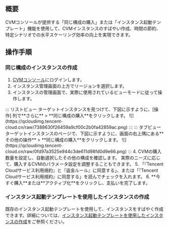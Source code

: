 ## 概要
CVMコンソールが提供する「同じ構成の購入」または「インスタンス起動テンプレート」機能を使用して、CVMインスタンスのすばやい作成、時間の節約、特定シナリオでの水平スケーリング効率の向上を実現できます。


## 操作手順

### 同じ構成のインスタンスの作成
1. [CVMコンソール](https://console.cloud.tencent.com/cvm/instance/index?rid=19)にログインします。
2. インスタンス管理画面の上方でリージョンを選択します。
3. インスタンスの管理画面で、実際に使用されているビューモードに従って操作します。
<dx-tabs>
::: リストビュー
ターゲットインスタンスを見つけて、下図に示すように、[操作] 列で**さらに** &gt; **同じ構成の購入**をクリックします。
![](https://qcloudimg.tencent-cloud.cn/raw/7388630f26459a9cf00c2b0fa42859ac.png)
:::
::: タブビュー
ターゲットインスタンスのページで、下図に示すように、画面の右上隅にある**その他の操作** &gt; **同じ構成の購入**をクリックします。
![](https://qcloudimg.tencent-cloud.cn/raw/0fd97a3525e944c3de611d98fd0d9e66.png)
:::
</dx-tabs>
4. CVMの購入数量を設定し、自動選択したその他の構成を確認します。
実際のニーズに応じて、購入するCVMのパラメータ設定を調整することもできます。
5. 「『Tencent Cloudサービス利用規約』と『返金ルール』に同意する」、または「『Tencent Cloudサービス利用規約』に同意する」を読んでチェックを入れます。
6. **今すぐ購入**または**アクティブ化**をクリックし、支払いを完了します。

### インスタンス起動テンプレートを使用したインスタンスの作成
既存のインスタンス起動テンプレートを使用して、インスタンスをすばやく作成できます。詳細については、[インスタンス起動テンプレートを使用したインスタンスの作成](https://intl.cloud.tencent.com/document/product/213/45221)をご参照ください。

